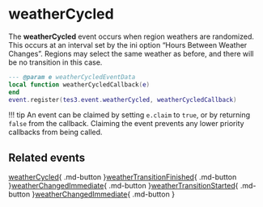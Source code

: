 # weatherCycled
<div class="search_terms" style="display: none">weathercycled</div>

<!---
	This file is autogenerated. Do not edit this file manually. Your changes will be ignored.
	More information: https://github.com/MWSE/MWSE/tree/master/docs
-->

The **weatherCycled** event occurs when region weathers are randomized. This occurs at an interval set by the ini option “Hours Between Weather Changes”. Regions may select the same weather as before, and there will be no transition in this case.

```lua
--- @param e weatherCycledEventData
local function weatherCycledCallback(e)
end
event.register(tes3.event.weatherCycled, weatherCycledCallback)
```

!!! tip
	An event can be claimed by setting `e.claim` to `true`, or by returning `false` from the callback. Claiming the event prevents any lower priority callbacks from being called.


## Related events

[weatherCycled](../weatherCycled/){ .md-button }[weatherTransitionFinished](../weatherTransitionFinished/){ .md-button }[weatherChangedImmediate](../weatherChangedImmediate/){ .md-button }[weatherTransitionStarted](../weatherTransitionStarted/){ .md-button }[weatherChangedImmediate](../weatherChangedImmediate/){ .md-button }

